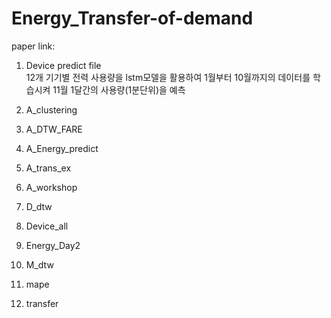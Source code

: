 # Energy_Transfer-of-demand

paper link:

1. Device predict file
<br/> 12개 기기별 전력 사용량을 lstm모델을 활용하여 1월부터 10월까지의 데이터를 학습시켜 11월 1달간의 사용량(1분단위)을 예측

2. A_clustering
3. A_DTW_FARE
4. A_Energy_predict
5. A_trans_ex
6. A_workshop
7. D_dtw
8. Device_all
9. Energy_Day2
10. M_dtw
11. mape
12. transfer

